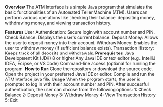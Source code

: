 **Overview**
The ATM Interface is a simple Java program that simulates the basic functionalities of an Automated Teller Machine (ATM). Users can perform various operations like checking their balance, depositing money, withdrawing money, and viewing transaction history.

**Features**
User Authentication: Secure login with account number and PIN.
Check Balance: Displays the user's current balance.
Deposit Money: Allows the user to deposit money into their account.
Withdraw Money: Enables the user to withdraw money (if sufficient balance exists).
Transaction History: Keeps track of all deposits and withdrawals.
**Prerequisites**
Java Development Kit (JDK) 8 or higher
Any Java IDE or text editor (e.g., IntelliJ IDEA, Eclipse, or VS Code)
Command-line access (optional for running the program)
**How to Run**
Clone the repository or download the source code.
Open the project in your preferred Java IDE or editor.
Compile and run the ATMInterface.java file.
**Usage**
When the program starts, the user is prompted to log in with their account number and PIN.
After successful authentication, the user can choose from the following options:
1: Check Balance
2: Deposit Money
3: Withdraw Money
4: View Transaction History
5: Exit
